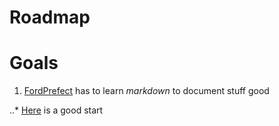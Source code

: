 # Roadmap

Goals
=====
1) [FordPrefect](https://github.com/FordPrefect42 "FordPrefect's profile page") has to learn _markdown_ to document stuff good

..* [Here](https://guides.github.com/features/mastering-markdown/ "Github's markdown guide") is a good start

